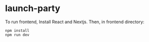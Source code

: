 # launch-party

To run frontend, Install React and Nextjs. Then, in frontend directory:
```
npm install
npm run dev
```
